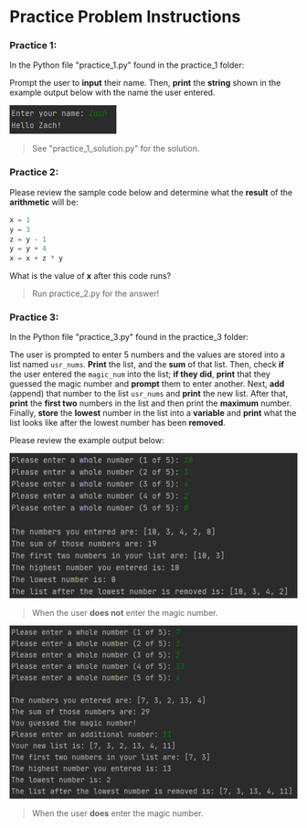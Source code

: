 # Practice Problem Instructions
### Practice 1:
In the Python file "practice_1.py" found in the practice_1 folder:

Prompt the user to **input** their name. Then, **print** the **string** shown in the example output below with the name the user entered.

![Practice_1 Program Output](https://github.com/zpotts-cnu/cpsc_140_tutoring/blob/721c57aa028e5b3ff2be1c3618f15a8e67e60d19/output_1.png)
> See "practice_1_solution.py" for the solution.
### Practice 2:
Please review the sample code below and determine what the **result** of the **arithmetic** will be:

```python
x = 1
y = 3
z = y - 1
y = y + 4
x = x + z * y
```
What is the value of **x** after this code runs?
> Run practice_2.py for the answer!
### Practice 3:
In the Python file "practice_3.py" found in the practice_3 folder:

The user is prompted to enter 5 numbers and the values are stored into a list named `usr_nums`. 
**Print** the list, and the **sum** of that list. Then, check **if** the user entered the `magic_num` into the list; **if they did**, **print** that they guessed the magic number and **prompt** them to enter another. 
Next, **add** (append) that number to the list `usr_nums` and **print** the new list. 
After that, **print** the **first two** numbers in the list and then print the **maximum** number.
Finally, **store** the **lowest** number in the list into a **variable** and **print** what the list looks like after the lowest number has been **removed**.

Please review the example output below:

![Practice 3 Program Output Base](https://github.com/zpotts-cnu/cpsc_140_tutoring/blob/33b7be78fe79579a6875bfc2ed3de8b99931276f/output_2.png)
> When the user **does not** enter the magic number.

![Practice 3 Program Output Special Case](https://github.com/zpotts-cnu/cpsc_140_tutoring/blob/33b7be78fe79579a6875bfc2ed3de8b99931276f/output_3.png)
> When the user **does** enter the magic number.
